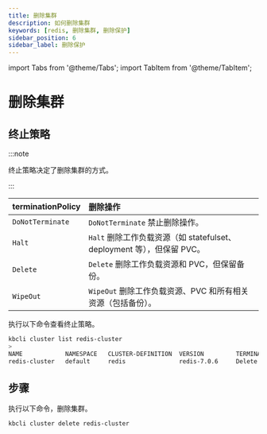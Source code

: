```yaml
---
title: 删除集群
description: 如何删除集群
keywords: [redis, 删除集群, 删除保护]
sidebar_position: 6
sidebar_label: 删除保护
---
```


import Tabs from '@theme/Tabs';
import TabItem from '@theme/TabItem';

# 删除集群

## 终止策略

:::note

终止策略决定了删除集群的方式。

:::

| **terminationPolicy**  | **删除操作**                    |
|:--                     | :--                                       |
| `DoNotTerminate`       | `DoNotTerminate` 禁止删除操作。 |
| `Halt`                 | `Halt` 删除工作负载资源（如 statefulset、deployment 等），但保留 PVC。 |
| `Delete`               | `Delete` 删除工作负载资源和 PVC，但保留备份。 |
| `WipeOut`              | `WipeOut` 删除工作负载资源、PVC 和所有相关资源（包括备份）。|

执行以下命令查看终止策略。

```bash
kbcli cluster list redis-cluster
>
NAME   	        NAMESPACE	CLUSTER-DEFINITION	VERSION        	TERMINATION-POLICY	STATUS 	     CREATED-TIME
redis-cluster	default  	redis    	        redis-7.0.6	    Delete            	Running	     Apr 10,2023 20:27 UTC+0800
```

## 步骤

执行以下命令，删除集群。

```bash
kbcli cluster delete redis-cluster
```
